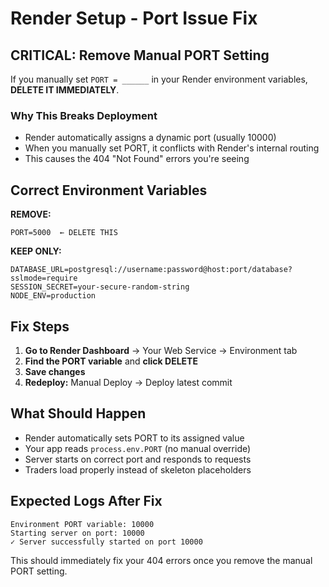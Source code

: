 # Render Setup - Port Issue Fix

## CRITICAL: Remove Manual PORT Setting

If you manually set `PORT = ______` in your Render environment variables, **DELETE IT IMMEDIATELY**.

### Why This Breaks Deployment
- Render automatically assigns a dynamic port (usually 10000)
- When you manually set PORT, it conflicts with Render's internal routing
- This causes the 404 "Not Found" errors you're seeing

## Correct Environment Variables

**REMOVE:**
```
PORT=5000  ← DELETE THIS
```

**KEEP ONLY:**
```
DATABASE_URL=postgresql://username:password@host:port/database?sslmode=require
SESSION_SECRET=your-secure-random-string
NODE_ENV=production
```

## Fix Steps

1. **Go to Render Dashboard** → Your Web Service → Environment tab
2. **Find the PORT variable** and **click DELETE**
3. **Save changes**
4. **Redeploy:** Manual Deploy → Deploy latest commit

## What Should Happen
- Render automatically sets PORT to its assigned value
- Your app reads `process.env.PORT` (no manual override)
- Server starts on correct port and responds to requests
- Traders load properly instead of skeleton placeholders

## Expected Logs After Fix
```
Environment PORT variable: 10000
Starting server on port: 10000
✓ Server successfully started on port 10000
```

This should immediately fix your 404 errors once you remove the manual PORT setting.